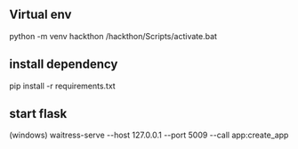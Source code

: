 ## Virtual env
python -m venv hackthon
/hackthon/Scripts/activate.bat

## install dependency
pip install -r requirements.txt

## start flask
(windows) waitress-serve --host 127.0.0.1 --port 5009 --call app:create_app
